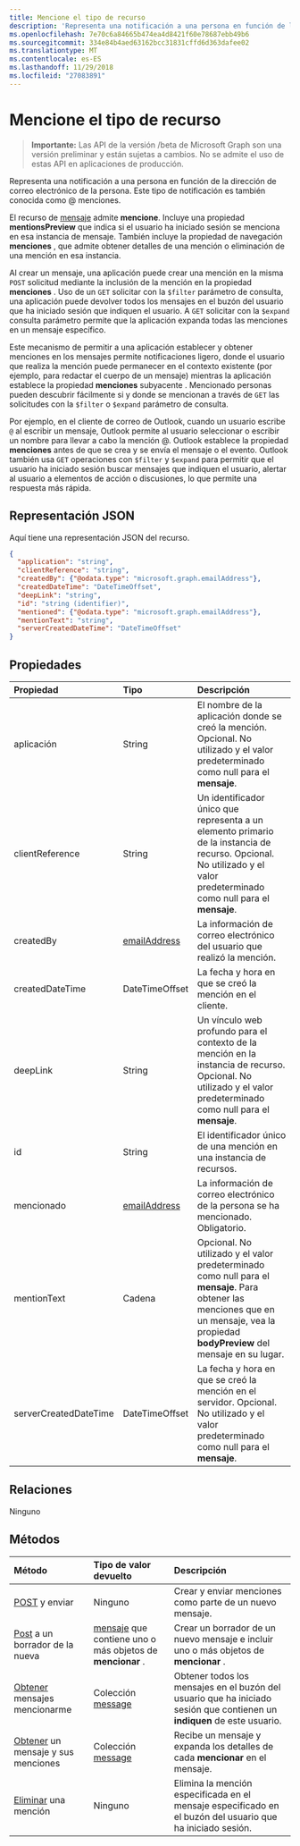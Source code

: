 ```yaml
---
title: Mencione el tipo de recurso
description: 'Representa una notificación a una persona en función de la dirección de correo electrónico de la persona. Este tipo de notificación es también conocida como '
ms.openlocfilehash: 7e70c6a84665b474ea4d8421f60e78687ebb49b6
ms.sourcegitcommit: 334e84b4aed63162bcc31831cffd6d363dafee02
ms.translationtype: MT
ms.contentlocale: es-ES
ms.lasthandoff: 11/29/2018
ms.locfileid: "27083891"
---
```

# <a name="mention-resource-type"></a>Mencione el tipo de recurso

> **Importante:** Las API de la versión /beta de Microsoft Graph son una versión preliminar y están sujetas a cambios. No se admite el uso de estas API en aplicaciones de producción.

Representa una notificación a una persona en función de la dirección de correo electrónico de la persona. Este tipo de notificación es también conocida como @ menciones.

El recurso de [mensaje](../resources/message.md) admite **mencione**. Incluye una propiedad **mentionsPreview** que indica si el usuario ha iniciado sesión se menciona en esa instancia de mensaje. También incluye la propiedad de navegación **menciones** , que admite obtener detalles de una mención o eliminación de una mención en esa instancia.

Al crear un mensaje, una aplicación puede crear una mención en la misma `POST` solicitud mediante la inclusión de la mención en la propiedad **menciones** . Uso de un `GET` solicitar con la `$filter` parámetro de consulta, una aplicación puede devolver todos los mensajes en el buzón del usuario que ha iniciado sesión que indiquen el usuario. A `GET` solicitar con la `$expand` consulta parámetro permite que la aplicación expanda todas las menciones en un mensaje específico.

Este mecanismo de permitir a una aplicación establecer y obtener menciones en los mensajes permite notificaciones ligero, donde el usuario que realiza la mención puede permanecer en el contexto existente (por ejemplo, para redactar el cuerpo de un mensaje) mientras la aplicación establece la propiedad **menciones** subyacente . Mencionado personas pueden descubrir fácilmente si y donde se mencionan a través de `GET` las solicitudes con la `$filter` o `$expand` parámetro de consulta.  

Por ejemplo, en el cliente de correo de Outlook, cuando un usuario escribe `@` al escribir un mensaje, Outlook permite al usuario seleccionar o escribir un nombre para llevar a cabo la mención @. Outlook establece la propiedad **menciones** antes de que se crea y se envía el mensaje o el evento. Outlook también usa `GET` operaciones con `$filter` y `$expand` para permitir que el usuario ha iniciado sesión buscar mensajes que indiquen el usuario, alertar al usuario a elementos de acción o discusiones, lo que permite una respuesta más rápida.


## <a name="json-representation"></a>Representación JSON

Aquí tiene una representación JSON del recurso.

<!-- {
  "blockType": "resource",
  "optionalProperties": [

  ],
  "@odata.type": "microsoft.graph.mention"
}-->

```json
{
  "application": "string",
  "clientReference": "string",
  "createdBy": {"@odata.type": "microsoft.graph.emailAddress"},
  "createdDateTime": "DateTimeOffset",
  "deepLink": "string",
  "id": "string (identifier)",
  "mentioned": {"@odata.type": "microsoft.graph.emailAddress"},
  "mentionText": "string",
  "serverCreatedDateTime": "DateTimeOffset"
}

```
## <a name="properties"></a>Propiedades
| Propiedad     | Tipo   |Descripción|
|:---------------|:--------|:----------|
|aplicación | String | El nombre de la aplicación donde se creó la mención. Opcional. No utilizado y el valor predeterminado como null para el **mensaje**. |
|clientReference | String | Un identificador único que representa a un elemento primario de la instancia de recurso. Opcional. No utilizado y el valor predeterminado como null para el **mensaje**. |
|createdBy  | [emailAddress](../resources/emailaddress.md) | La información de correo electrónico del usuario que realizó la mención. |
|createdDateTime  |DateTimeOffset |La fecha y hora en que se creó la mención en el cliente. |
|deepLink | String | Un vínculo web profundo para el contexto de la mención en la instancia de recurso. Opcional. No utilizado y el valor predeterminado como null para el **mensaje**. |
|id | String| El identificador único de una mención en una instancia de recursos.|
|mencionado | [emailAddress](../resources/emailaddress.md) | La información de correo electrónico de la persona se ha mencionado. Obligatorio. |
|mentionText | Cadena | Opcional. No utilizado y el valor predeterminado como null para el **mensaje**. Para obtener las menciones que en un mensaje, vea la propiedad **bodyPreview** del mensaje en su lugar. |
|serverCreatedDateTime | DateTimeOffset | La fecha y hora en que se creó la mención en el servidor. Opcional. No utilizado y el valor predeterminado como null para el **mensaje**. |

## <a name="relationships"></a>Relaciones
Ninguno


## <a name="methods"></a>Métodos

| Método           | Tipo de valor devuelto    |Descripción|
|:---------------|:--------|:----------|
|[POST](../api/user-sendmail.md#request-2) y enviar | Ninguno | Crear y enviar menciones como parte de un nuevo mensaje.|
|[Post](../api/user-post-messages.md#request-2) a un borrador de la nueva | [mensaje](../resources/message.md) que contiene uno o más objetos de **mencionar** . | Crear un borrador de un nuevo mensaje e incluir uno o más objetos de **mencionar** .|
|[Obtener](../api/user-list-messages.md#request-2) mensajes mencionarme | Colección [message](../resources/message.md) | Obtener todos los mensajes en el buzón del usuario que ha iniciado sesión que contienen un **indiquen** de este usuario.|
|[Obtener](../api/message-get.md#request-2) un mensaje y sus menciones | Colección [message](../resources/message.md) | Recibe un mensaje y expanda los detalles de cada **mencionar** en el mensaje.|
|[Eliminar](../api/message-delete.md#request-2) una mención | Ninguno |Elimina la mención especificada en el mensaje especificado en el buzón del usuario que ha iniciado sesión. |

<!-- uuid: 8fcb5dbc-d5aa-4681-8e31-b001d5168d79
2015-10-25 14:57:30 UTC -->
<!-- {
  "type": "#page.annotation",
  "description": "mention resource",
  "keywords": "",
  "section": "documentation",
  "tocPath": ""
}-->